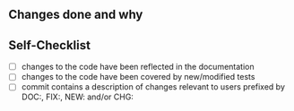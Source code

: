 <!--
    check our development guide
    https://github.com/rdiff-backup/rdiff-backup/blob/master/docs/DEVELOP.adoc

    You can remove those kind of comments once you're done with them
-->

<!-- TIP: add `[DOC]` at the beginning of the subject for documentation-only
     pull requests -->

## Changes done and why

<!--
    In the best case, move the commit message included by GitHub above to here.

    If your explanation needs to be (very) different from your Git commit
    message, your Git commit might be insufficient,
    please re-think it and amend it!

    Your message must contain `Closes #NNN` if it [closes an issue](https://docs.github.com/en/issues/tracking-your-work-with-issues/linking-a-pull-request-to-an-issue).
-->

## Self-Checklist

<!--
    It is the responsibility of the author of the pull request (PR) to go
    through this checklist and tick all points off.
    PRs won't be reviewed before all points have been ticked off.

    It is valid to:

    1. leave at first a point unticked and ask questions in the comments
       if you're unsure, PRs can be amended and checks can be ticked once
       the point has been cleared
    2. to tick the point without doing anything, because it is irrelevant
       (e.g. code bug fix seldomly require changes to the documentation,
       and pure documentation changes don't need tests). In doubtful cases
       add a short explanation why nothing was done, but tick the box.
-->

- [ ] changes to the code have been reflected in the documentation
- [ ] changes to the code have been covered by new/modified tests
- [ ] commit contains a description of changes relevant to users prefixed by DOC:, FIX:, NEW: and/or CHG:

<!--
    for details on this last point, check the [developer documentation](https://github.com/rdiff-backup/rdiff-backup/blob/master/docs/DEVELOP.adoc#commits)
-->
